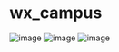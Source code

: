 # wx_campus
![image](https://user-images.githubusercontent.com/109293304/226595249-d4b2b418-87c1-41c4-9547-3daac22e495d.png)
![image](https://user-images.githubusercontent.com/109293304/226595305-cd3090fa-ea39-4e70-8c31-d7d5d3e60c7b.png)
![image](https://user-images.githubusercontent.com/109293304/226595381-408e4056-f35f-49b6-9c72-311b0de49095.png)
